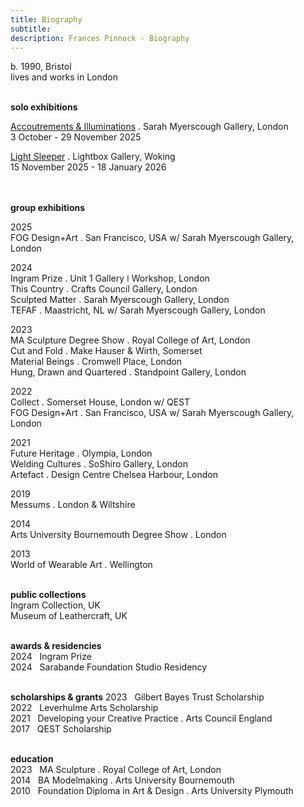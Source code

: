 ```yaml
---
title: Biography
subtitle: 
description: Frances Pinnock - Biography
---
```

  
b. 1990, Bristol  
lives and works in London   
<br />  
 
**solo exhibitions**  
  
[Accoutrements & Illuminations](https://www.sarahmyerscough.com/exhibitions/70-frances-pinnock-solo-show-gallery-solo-show-2025/) . Sarah Myerscough Gallery, London  
3 October - 29 November 2025

[Light Sleeper](https://www.thelightbox.org.uk/whats-on/frances-pinnock-light-sleeper) . Lightbox Gallery, Woking  
15 November 2025 - 18 January 2026  
<br /> 
<br />

**group exhibitions**  

2025  
FOG Design+Art . San Francisco, USA w/ Sarah Myerscough Gallery, London  

2024  
Ingram Prize . Unit 1 Gallery ǀ Workshop, London  
This Country . Crafts Council Gallery, London  
Sculpted Matter . Sarah Myerscough Gallery, London  
TEFAF . Maastricht, NL w/ Sarah Myerscough Gallery, London  

2023  
MA Sculpture Degree Show . Royal College of Art, London  
Cut and Fold . Make Hauser & Wirth, Somerset  
Material Beings . Cromwell Place, London  
Hung, Drawn and Quartered . Standpoint Gallery, London  

2022  
Collect . Somerset House, London  w/ QEST  
FOG Design+Art . San Francisco, USA w/ Sarah Myerscough Gallery, London  

2021  
Future Heritage . Olympia, London  
Welding Cultures . SoShiro Gallery, London  
Artefact . Design Centre Chelsea Harbour, London  

2019  
Messums . London & Wiltshire  

2014  
Arts University Bournemouth Degree Show . London  

2013  
World of Wearable Art . Wellington  
<br />  

**public collections**  
Ingram Collection, UK  
Museum of Leathercraft, UK  
<br />  

**awards & residencies**  
2024&nbsp;&nbsp;&nbsp;Ingram Prize  
2024&nbsp;&nbsp;&nbsp;Sarabande Foundation Studio Residency  
<br />  

**scholarships & grants**
2023&nbsp;&nbsp;&nbsp;Gilbert Bayes Trust Scholarship  
2022&nbsp;&nbsp;&nbsp;Leverhulme Arts Scholarship  
2021&nbsp;&nbsp;&nbsp;Developing your Creative Practice . Arts Council England  
2017&nbsp;&nbsp;&nbsp;QEST Scholarship  
<br />  

**education**  
2023&nbsp;&nbsp;&nbsp;MA Sculpture . Royal College of Art, London  
2014&nbsp;&nbsp;&nbsp;BA Modelmaking . Arts University Bournemouth  
2010&nbsp;&nbsp;&nbsp;Foundation Diploma in Art & Design . Arts University Plymouth







  










 



  










 











